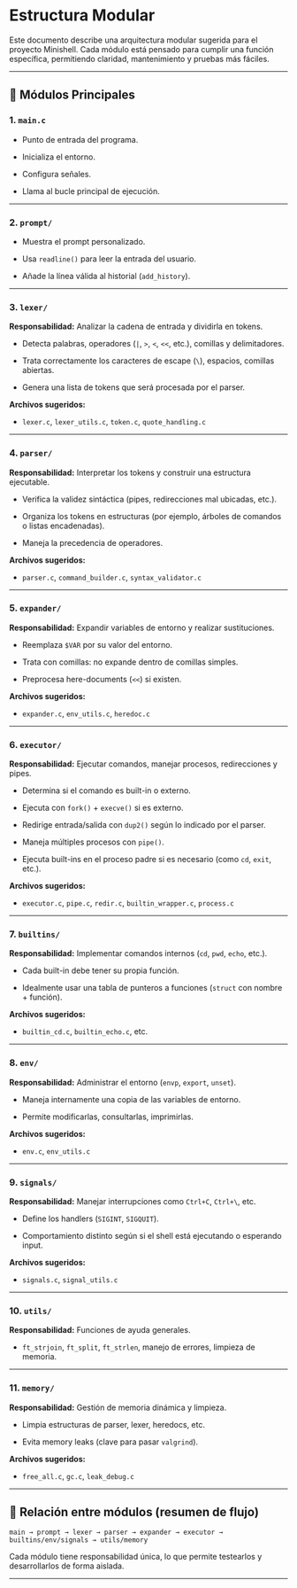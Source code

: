 # Estructura Modular

Este documento describe una arquitectura modular sugerida para el proyecto Minishell. Cada módulo está pensado para cumplir una función específica, permitiendo claridad, mantenimiento y pruebas más fáciles.

---

## 🧱 Módulos Principales

### 1. `main.c`

- Punto de entrada del programa.
    
- Inicializa el entorno.
    
- Configura señales.
    
- Llama al bucle principal de ejecución.
    

---

### 2. `prompt/`

- Muestra el prompt personalizado.
    
- Usa `readline()` para leer la entrada del usuario.
    
- Añade la línea válida al historial (`add_history`).
    

---

### 3. `lexer/`

**Responsabilidad:** Analizar la cadena de entrada y dividirla en tokens.

- Detecta palabras, operadores (`|`, `>`, `<`, `<<`, etc.), comillas y delimitadores.
    
- Trata correctamente los caracteres de escape (`\`), espacios, comillas abiertas.
    
- Genera una lista de tokens que será procesada por el parser.
    

**Archivos sugeridos:**

- `lexer.c`, `lexer_utils.c`, `token.c`, `quote_handling.c`
    

---

### 4. `parser/`

**Responsabilidad:** Interpretar los tokens y construir una estructura ejecutable.

- Verifica la validez sintáctica (pipes, redirecciones mal ubicadas, etc.).
    
- Organiza los tokens en estructuras (por ejemplo, árboles de comandos o listas encadenadas).
    
- Maneja la precedencia de operadores.
    

**Archivos sugeridos:**

- `parser.c`, `command_builder.c`, `syntax_validator.c`
    

---

### 5. `expander/`

**Responsabilidad:** Expandir variables de entorno y realizar sustituciones.

- Reemplaza `$VAR` por su valor del entorno.
    
- Trata con comillas: no expande dentro de comillas simples.
    
- Preprocesa here-documents (`<<`) si existen.
    

**Archivos sugeridos:**

- `expander.c`, `env_utils.c`, `heredoc.c`
    

---

### 6. `executor/`

**Responsabilidad:** Ejecutar comandos, manejar procesos, redirecciones y pipes.

- Determina si el comando es built-in o externo.
    
- Ejecuta con `fork()` + `execve()` si es externo.
    
- Redirige entrada/salida con `dup2()` según lo indicado por el parser.
    
- Maneja múltiples procesos con `pipe()`.
    
- Ejecuta built-ins en el proceso padre si es necesario (como `cd`, `exit`, etc.).
    

**Archivos sugeridos:**

- `executor.c`, `pipe.c`, `redir.c`, `builtin_wrapper.c`, `process.c`
    

---

### 7. `builtins/`

**Responsabilidad:** Implementar comandos internos (`cd`, `pwd`, `echo`, etc.).

- Cada built-in debe tener su propia función.
    
- Idealmente usar una tabla de punteros a funciones (`struct` con nombre + función).
    

**Archivos sugeridos:**

- `builtin_cd.c`, `builtin_echo.c`, etc.
    

---

### 8. `env/`

**Responsabilidad:** Administrar el entorno (`envp`, `export`, `unset`).

- Maneja internamente una copia de las variables de entorno.
    
- Permite modificarlas, consultarlas, imprimirlas.
    

**Archivos sugeridos:**

- `env.c`, `env_utils.c`
    

---

### 9. `signals/`

**Responsabilidad:** Manejar interrupciones como `Ctrl+C`, `Ctrl+\`, etc.

- Define los handlers (`SIGINT`, `SIGQUIT`).
    
- Comportamiento distinto según si el shell está ejecutando o esperando input.
    

**Archivos sugeridos:**

- `signals.c`, `signal_utils.c`
    

---

### 10. `utils/`

**Responsabilidad:** Funciones de ayuda generales.

- `ft_strjoin`, `ft_split`, `ft_strlen`, manejo de errores, limpieza de memoria.
    

---

### 11. `memory/`

**Responsabilidad:** Gestión de memoria dinámica y limpieza.

- Limpia estructuras de parser, lexer, heredocs, etc.
    
- Evita memory leaks (clave para pasar `valgrind`).
    

**Archivos sugeridos:**

- `free_all.c`, `gc.c`, `leak_debug.c`
    

---

## 🔄 Relación entre módulos (resumen de flujo)

```
main → prompt → lexer → parser → expander → executor → builtins/env/signals → utils/memory
```

Cada módulo tiene responsabilidad única, lo que permite testearlos y desarrollarlos de forma aislada.

---
